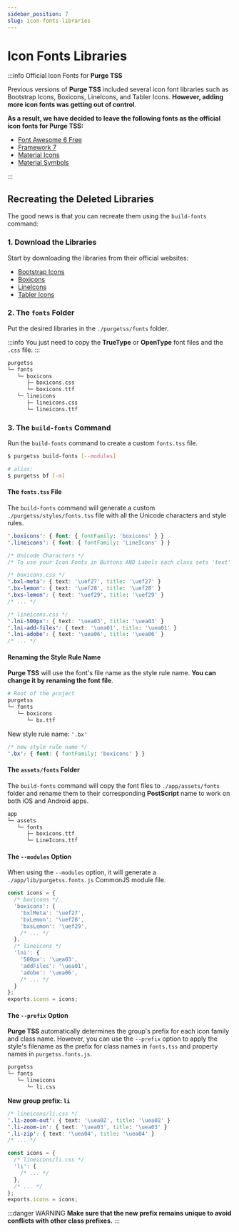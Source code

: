 ```yaml
---
sidebar_position: 7
slug: icon-fonts-libraries
---
```


# Icon Fonts Libraries

:::info Official Icon Fonts for **Purge TSS**

Previous versions of **Purge TSS** included several icon font libraries such as Bootstrap Icons, Boxicons, LineIcons, and Tabler Icons. **However, adding more icon fonts was getting out of control**.

**As a result, we have decided to leave the following fonts as the official icon fonts for Purge TSS:**

- [Font Awesome 6 Free](https://fontawesome.com)
- [Framework 7](https://framework7.io/icons/)
- [Material Icons](https://fonts.google.com/icons?icon.set=Material+Icons)
- [Material Symbols](https://fonts.google.com/icons?icon.set=Material+Symbols)

:::

## Recreating the Deleted Libraries
The good news is that you can recreate them using the `build-fonts` command:

### 1. Download the Libraries
Start by downloading the libraries from their official websites:

- [Bootstrap Icons](https://icons.getbootstrap.com)
- [Boxicons](https://boxicons.com)
- [LineIcons](https://lineicons.com/icons/?type=free)
- [Tabler Icons](https://tabler-icons.io)

### 2. The `fonts` Folder
Put the desired libraries in the `./purgetss/fonts` folder.

:::info
You just need to copy the **TrueType** or **OpenType** font files and the `.css` file.
:::

```bash title="./purgetss/fonts/"
purgetss
└─ fonts
   └─ boxicons
      ├─ boxicons.css
      └─ boxicons.ttf
   └─ lineicons
      ├─ lineicons.css
      └─ lineicons.ttf
```

### 3. The `build-fonts` Command
Run the `build-fonts` command to create a custom `fonts.tss` file.

```bash
$ purgetss build-fonts [--modules]

# alias:
$ purgetss bf [-m]
```

#### The `fonts.tss` File
The `build-fonts` command will generate a custom `./purgetss/styles/fonts.tss` file with all the Unicode characters and style rules.

```css title="./purgetss/styles/fonts.tss"
'.boxicons': { font: { fontFamily: 'boxicons' } }
'.lineicons': { font: { fontFamily: 'LineIcons' } }

/* Unicode Characters */
/* To use your Icon Fonts in Buttons AND Labels each class sets 'text' and 'title' properties */

/* boxicons.css */
'.bxl-meta': { text: '\uef27', title: '\uef27' }
'.bx-lemon': { text: '\uef28', title: '\uef28' }
'.bxs-lemon': { text: '\uef29', title: '\uef29' }
/* ... */

/* lineicons.css */
'.lni-500px': { text: '\uea03', title: '\uea03' }
'.lni-add-files': { text: '\uea01', title: '\uea01' }
'.lni-adobe': { text: '\uea06', title: '\uea06' }
/* ... */
```

#### Renaming the Style Rule Name
**Purge TSS** will use the font's file name as the style rule name. **You can change it by renaming the font file**.

```bash title="./purgetss/fonts/"
# Root of the project
purgetss
└─ fonts
   └─ boxicons
      └─ bx.ttf
```

New style rule name: `'.bx'`
```css title="./purgetss/styles/fonts.tss"
/* new style rule name */
'.bx': { font: { fontFamily: 'boxicons' } }
```

#### The `assets/fonts` Folder
The `build-fonts` command will copy the font files to `./app/assets/fonts` folder and rename them to their corresponding **PostScript** name to work on both iOS and Android apps.

```bash title="./app/assets/fonts/"
app
└─ assets
   └─ fonts
      ├─ boxicons.ttf
      └─ LineIcons.ttf
```

#### The `--modules` Option
When using the `--modules` option, it will generate a `./app/lib/purgetss.fonts.js` CommonJS module file.

```javascript title="./app/lib/purgetss.fonts.js"
const icons = {
  /* boxicons */
  'boxicons': {
    'bxlMeta': '\uef27',
    'bxLemon': '\uef28',
    'bxsLemon': '\uef29',
    /* ... */
  },
  /* lineicons */
  'lni': {
    '500px': '\uea03',
    'addFiles': '\uea01',
    'adobe': '\uea06',
    /* ... */
  }
};
exports.icons = icons;
```

#### The `--prefix` Option

**Purge TSS** automatically determines the group's prefix for each icon family and class name. However, you can use the `--prefix` option to apply the style's filename as the prefix for class names in `fonts.tss` and property names in `purgetss.fonts.js`.

```bash title="./purgetss/fonts/"
purgetss
└─ fonts
   └─ lineicons
      └─ li.css
```

**New group prefix: `li`**

```css title="./purgetss/styles/fonts.tss"
/* lineicons/li.css */
'.li-zoom-out': { text: '\uea02', title: '\uea02' }
'.li-zoom-in': { text: '\uea03', title: '\uea03' }
'.li-zip': { text: '\uea04', title: '\uea04' }
/* ... */
```

```javascript title="./app/lib/purgetss.fonts.js"
const icons = {
  /* lineicons/li.css */
  'li': {
    /* ... */
  },
  /* ... */
};
exports.icons = icons;
```

:::danger WARNING
**Make sure that the new prefix remains unique to avoid conflicts with other class prefixes.**
:::
